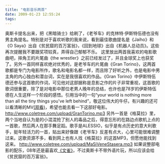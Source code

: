```yaml
---
title: "电影音乐两首"
date: 2009-01-23 12:55:24
tags:
---
```


奥斯卡提名出来，把《黑暗骑士》给刷了，《老爷车》的克林特·伊斯特伍德也没有男主角提名。特别是对于喜欢听歌的我来说，看到最佳歌曲提名是《Jaiho》和《O Saya》出自《贫民窟的百万富翁》，《回到地球》出自《机器人总动员》。这些再次提醒我不要跟奖项较真，弄得自己郁郁不乐。 这里放出两首我喜欢的电影歌曲吧，摔角王的片尾曲《the wrestler》之前已经发过了，并且金球奖上也获奖了。另外一首同样喜欢绝对优秀的，是老爷车的片尾曲《Gran Torino》，这两首歌都是专门为电影所作，歌名和电影名都一样，而且除了好听之外，也是电影中男主角的内心独白和潜台词，实在是我很喜欢的作品。《Gran Torino》中伊斯特伍德还参与这首歌的作词，可见他对这部据称是息影之作的片子非常重视，这首歌的歌词很重要，除了是对电影中那位老男人晚年的总结，也许也是78岁的伊斯特伍德在人生这样一个阶段的感悟。引用当中的一句“your world is nothing more than all the tiny things you've left behind”，敬这位伟大的牛仔。有兴趣的还可以看清晰的MV[(观看)](http://www.mtime.com/movie/90678/trailer/15815.html)，希望也能去看一下这部好电影。 http://www.coletree.com/upload/GranTorino.mp3 另外一首是《格莫拉》里，两个当地自认为是的小混混抢了别人的毒品之后，得意忘形的在路边点歌机上点的一首歌，然后两人在那手舞足蹈。歌手是ALESSIO，似乎是有点历史的意大利歌手，挺年轻活力的一首，贴出来好像跟《老爷车》反差有点大，心里可能很难调整过来。这歌资源不多，看到网上也有人找《格莫拉》的这首MP3，但愿他能找到这来。 http://www.coletree.com/upload/MaSiVeneStasera.mp3 如果说整部电影的配乐，08年还是最喜欢[《文雀》](http://xiami.com/album/271286/wenque)，不过奥斯卡不带外语片玩，所以应该会给《贫民窟的百万富翁》。